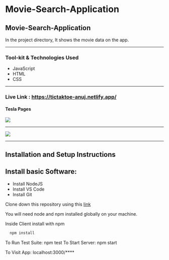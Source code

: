 # Movie-Search-Application

<h2>Movie-Search-Application</h2>
In the project directory, It shows the movie data on the app.

<hr/>
<h3>Tool-kit & Technologies Used</h3>


* JavaScript
* HTML
* CSS




<hr/>

### Live Link : https://tictaktoe-anuj.netlify.app/

#### Tesla Pages

<img src="./first.PNG"/>
<hr/>
<img src="./second.PNG"/>
<hr/>


## Installation and Setup Instructions

## Install basic Software:
* Install NodeJS
* Install VS Code
* Install Git

Clone down this repository using this <a href="https://github.com/Anujsharma2590/Movie-Search-Application">link</a>

You will need node and npm installed globally on your machine. 

Inside Client install with npm


```bash
  npm install
```

To Run Test Suite: npm test To Start Server: npm start

To Visit App: localhost:3000/****

